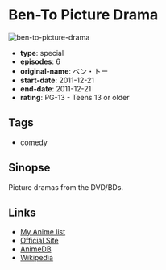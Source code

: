 # Ben-To Picture Drama

![ben-to-picture-drama](https://cdn.myanimelist.net/images/anime/13/34953.jpg)

-   **type**: special
-   **episodes**: 6
-   **original-name**: ベン・トー
-   **start-date**: 2011-12-21
-   **end-date**: 2011-12-21
-   **rating**: PG-13 - Teens 13 or older

## Tags

-   comedy

## Sinopse

Picture dramas from the DVD/BDs.

## Links

-   [My Anime list](https://myanimelist.net/anime/12447/Ben-To_Picture_Drama)
-   [Official Site](http://ben-to.net/)
-   [AnimeDB](http://anidb.info/perl-bin/animedb.pl?show=anime&aid=8292)
-   [Wikipedia](http://en.wikipedia.org/wiki/Ben-To)
